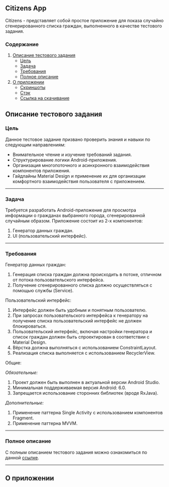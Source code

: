 ## Citizens App 

Citizens - представляет собой простое приложение для показа случайно сгенерированного списка граждан, выполненного в качестве тестового задания.

### Содержание

1. [Описание тестового задания](#paragraph1)
    * [Цель](#subparagraph1-1)
    * [Задача](#subparagraph1-2)
    * [Требования](#subparagraph1-3)
    * [Полное описание](#subparagraph1-4)
2. [О приложении](#paragraph2)
    * [Скриншоты](#subparagraph2-1)
    * [Стэк](#subparagraph2-2)
    * [Ссылка на скачивание](#subparagraph2-3)
    
    
## Описание тестового задания <a name="paragraph1"></a>

### Цель <a name="subparagraph1-1"></a>

Данное тестовое задание призвано проверить знания и навыки по следующим направлениям:
* Внимательное чтение и изучение требований задания.
* Структурирование логики Android-приложения.
* Организация многопоточного и асинхронного взаимодействия компонентов
приложения.
* Гайдлайны Material Design и применение их для организации комфортного
взаимодействия пользователя с приложением.

***

### Задача <a name="subparagraph1-2"></a>

Требуется разработать Android-приложение для просмотра информации о гражданах
выбранного города, сгенерированной случайным образом.
Приложение состоит из 2-х компонентов:
1. Генератор данных граждан.
2. UI (пользовательский интерфейс).

***

### Требования <a name="subparagraph1-3"></a>

Генератор данных граждан:
1. Генерация списка граждан должна происходить в потоке, отличном от потока
пользовательского интерфейса.
2. Получение сгенерированного списка должно осуществляться с помощью службы
(Service).

Пользовательский интерфейс:

1. Интерфейс должен быть удобным и понятным пользователю.
2. При запросах пользовательского интерфейса к генератору на получение списка
пользовательский интерфейс не должен блокироваться.
3. Пользовательский интерфейс, включая настройки генератора и список граждан
должен быть спроектирован в соответствии с Material Design.
4. Вёрстка должна выполняться с использованием ConstraintLayout.
5. Реализация списка выполняется с использованием RecyclerView.

Общие:

*Обязательные:*
1. Проект должен быть выполнен в актуальной версии Android Studio.
2. Минимальная поддерживаемая версия Android: 6.0.
3. Запрещается использование сторонних библиотек (вроде RxJava).

*Дополнительные:*
1. Применение паттерна Single Activity с использованием компонентов Fragment.
2. Применение паттерна MVVM.

***

### Полное описание <a name="subparagraph1-4"></a>

С полным описанием тестового задания можно ознакомиться по данной [ссылке].

[ссылке]: https://drive.google.com/file/d/1GgAKOxKFG26vKMeAWZ4Lyar0gLhgETOC/view?usp=sharing

***

## О приложении <a name="paragraph2"></a>
